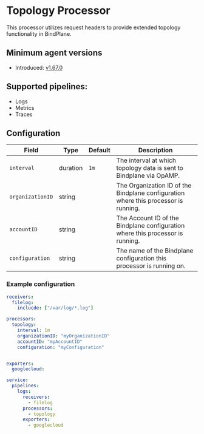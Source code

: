 # Topology Processor
This processor utilizes request headers to provide extended topology functionality in BindPlane.

## Minimum agent versions
- Introduced: [v1.67.0](https://github.com/observIQ/bindplane-agent/releases/tag/v1.6.7)

## Supported pipelines:
- Logs
- Metrics
- Traces

## Configuration
| Field                | Type      | Default | Description                                                                                                                                                               |
|----------------------|-----------|---------|---------------------------------------------------------------------------------------------------------------------------------------------------------------------------|
| `interval`           | duration  | `1m`    | The interval at which topology data is sent to Bindplane via OpAMP.                                                                                                       |
| `organizationID`     | string    |         | The Organization ID of the Bindplane configuration where this processor is running.                                                                                       |
| `accountID`          | string    |         | The Account ID of the Bindplane configuration where this processor is running.                                                                                            |
| `configuration`      | string    |         | The name of the Bindplane configuration this processor is running on.                                                                                                     |


### Example configuration

```yaml
receivers:
  filelog:
    inclucde: ["/var/log/*.log"]

processors:
  topology:
    interval: 1m
    organizationID: "myOrganizationID"
    accountID: "myAccountID"
    configuration: "myConfiguration"


exporters:
  googlecloud:

service:
  pipelines:
    logs:
      receivers:
        - filelog
      processors:
        - topology
      exporters:
        - googlecloud
```
